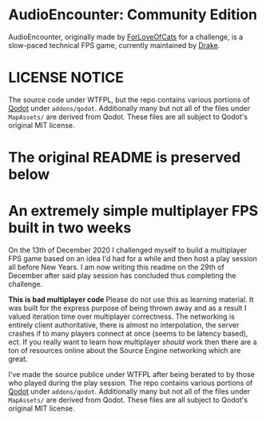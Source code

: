 # AudioEncounter: Community Edition
AudioEncounter, originally made by [ForLoveOfCats](https://github.com/ForLoveOfCats) for a challenge, is a slow-paced technical FPS game, currently maintained by [Drake](https://github.com/Ruthenic).

# LICENSE NOTICE
The source code under WTFPL, but the repo contains various portions
of [Qodot](https://github.com/Shfty/qodot-plugin) under `addons/qodot`.
Additionally many but not all of the files under `MapAssets/` are derived
from Qodot. These files are all subject to Qodot's original MIT license.

# The original README is preserved below
# An extremely simple multiplayer FPS built in two weeks

On the 13th of December 2020 I challenged myself to build a multiplayer
FPS game based on an idea I'd had for a while and then host a play
session all before New Years. I am now writing this readme on the 29th
of December after said play session has concluded thus completing the
challenge.

**This is bad multiplayer code**
Please do not use this as learning material. It was built for the express
purpose of being thrown away and as a result I valued iteration time
over multiplayer correctness. The networking is entirely client authoritative,
there is almost no interpolation, the server crashes if to many players
connect at once (seems to be latency based), ect. If you really want
to learn how multiplayer *should* work then there are a ton of resources
online about the Source Engine networking which are great.

I've made the source publice under WTFPL after being berated to by those
who played during the play session. The repo contains various portions
of [Qodot](https://github.com/Shfty/qodot-plugin) under `addons/qodot`.
Additionally many but not all of the files under `MapAssets/` are derived
from Qodot. These files are all subject to Qodot's original MIT license.
